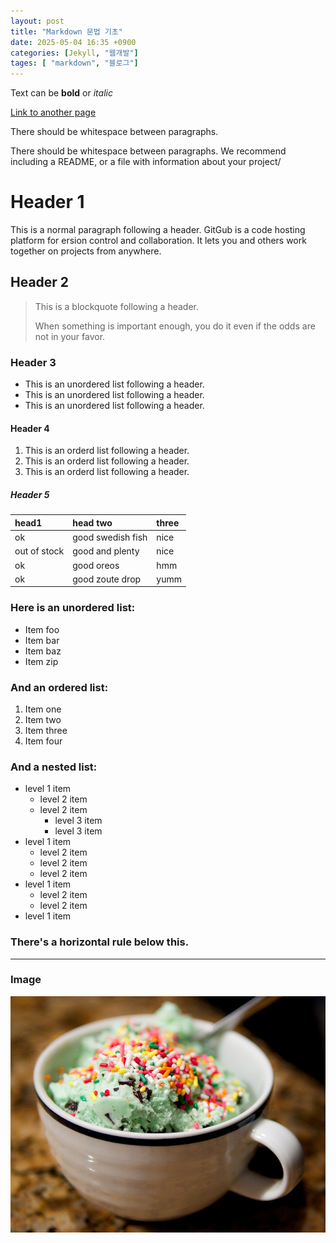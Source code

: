 ```yaml
---
layout: post
title: "Markdown 문법 기초"
date: 2025-05-04 16:35 +0900
categories: [Jekyll, "웹개발"]
tages: [ "markdown", "블로그"]
---
```


Text can be **bold** or _italic_

[Link to another page](https://snu.ac.kr)

There should be whitespace between paragraphs.

There should be whitespace between paragraphs. We recommend including a README, or a file with information about your project/

# Header 1

This is a normal paragraph following a header. GitGub is a code hosting platform for ersion control and collaboration. It lets you and others work together on projects from anywhere.

## Header 2

> This is a blockquote following a header.
>
> When something is important enough, you do it even if the odds are not in your favor.

### Header 3

* This is an unordered list following a header.
* This is an unordered list following a header.
* This is an unordered list following a header.

#### Header 4

1. This is an orderd list following a header.
2. This is an orderd list following a header.
3. This is an orderd list following a header.

##### Header 5

| head1        | head two         | three |
|:-------------|:-----------------|:------|
| ok           | good swedish fish| nice  |
| out of stock | good and plenty  | nice  |
| ok           | good oreos       | hmm   |
| ok           | good zoute drop  | yumm  |


### Here is an unordered list:

*   Item foo
*   Item bar
*   Item baz
*   Item zip

### And an ordered list:

1.  Item one
1.  Item two
1.  Item three
1.  Item four

### And a nested list:

- level 1 item
  - level 2 item
  - level 2 item
    - level 3 item
    - level 3 item
- level 1 item
  - level 2 item
  - level 2 item
  - level 2 item
- level 1 item
  - level 2 item
  - level 2 item
- level 1 item

### There's a horizontal rule below this.

* * *

### Image

![Mint Chocolate Chip Ice Cream](/assets/img/mint-chocolate-chip-ice-cream.jpg)

